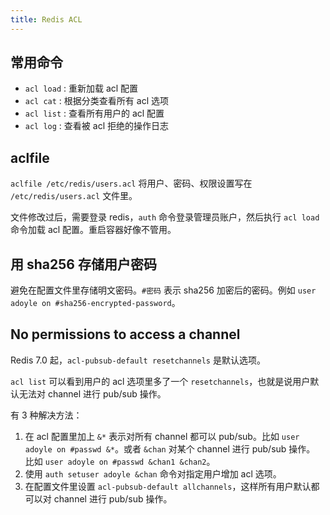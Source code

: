 ```yaml
---
title: Redis ACL
---
```



## 常用命令

- `acl load` : 重新加载 acl 配置
- `acl cat` : 根据分类查看所有 acl 选项
- `acl list` : 查看所有用户的 acl 配置
- `acl log` : 查看被 acl 拒绝的操作日志

## aclfile

`aclfile /etc/redis/users.acl` 将用户、密码、权限设置写在 `/etc/redis/users.acl` 文件里。

文件修改过后，需要登录 redis，`auth` 命令登录管理员账户，然后执行 `acl load` 命令加载 acl 配置。重启容器好像不管用。

## 用 sha256 存储用户密码

避免在配置文件里存储明文密码。`#密码` 表示 sha256 加密后的密码。例如 `user adoyle on #sha256-encrypted-password`。

## No permissions to access a channel

Redis 7.0 起，`acl-pubsub-default resetchannels` 是默认选项。

`acl list` 可以看到用户的 acl 选项里多了一个 `resetchannels`，也就是说用户默认无法对 channel 进行 pub/sub 操作。

有 3 种解决方法：

1. 在 acl 配置里加上 `&*` 表示对所有 channel 都可以 pub/sub。比如 `user adoyle on #passwd &*`。或者 `&chan` 对某个 channel 进行 pub/sub 操作。 比如 `user adoyle on #passwd &chan1 &chan2`。
2. 使用 `auth setuser adoyle &chan` 命令对指定用户增加 acl 选项。
3. 在配置文件里设置 `acl-pubsub-default allchannels`，这样所有用户默认都可以对 channel 进行 pub/sub 操作。
